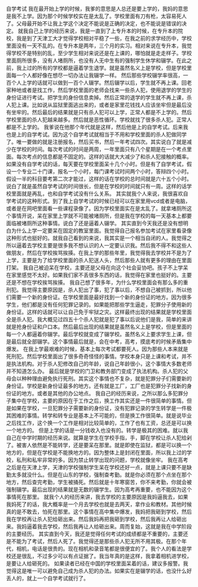 自学考试
我在最开始上学的时候，我爹的意思是人总还是要上学的，我妈的意思是我不上学。因为那个时候学校实在是太乱了。学校里面有刀有枪，太容易死人了。父母最开始不让我上学这个决定不能说是正确的决定，也不能说是错误的决定。
就我自己上学的经历来说，我是一直到了上专升本的时候，在专升本的院校，我是到了天津工大才觉得学校相对平稳了一些，在我之前的求学经历中，学校里面没有一天不乱的。在专升本是两年，三个月的实习。相对来说在专升本，我觉得学校不是特别的乱，至少学生相对来说还是在上课的，哪怕就是走走样子。学校里面厕所很多，没有人堵厕所，也没有人无中生有的强制学生休学和辍学。在此之前，我上过的所有的学校都是逼着学生退学。就是虽然名义上是学校，但是学校里面每一个人都好像在想尽一切办法让我辍学一样。
然后那些学校辍学率很高，一百个人上学的话就可以做到一百个人辍学。然后辍学以后，学生就不再上课。回老家种地或者是找工作，然后学校里面的老师会找来一些杀人犯，使用退学的学生的身份证进行考试。把学生的身份信息卖掉。然后正常的退学的学生就不再上课，杀人犯上课。比如说从监狱里面逃出来的，或者是家里花钱找人应该坐牢但是最后没有坐牢的。然后最后的结果就是只有杀人犯可以上学，正常人都是不上学的。然后学校里面的杀人犯越来越多。然后就是恶性循环。学校就找了很多杀人犯。正常人都是不上学的。
我爹说在他那个年代就是这样，然后他是上的自学考试。后来我也是上的自学考试。因为这个自学考试就相当于不用和学校里面的杀人犯做同学了。唯一要做的就是注册报名，然后买书，然后一年考试四次。其实说白了就是减少在学校的时间。每次考试的时间是两周，一年里面只有八个星期是在一个考点里面。每次考点的信息都是不固定的。这样的话就大大减少了和杀人犯接触的概率。
如果没有自学考试的话，每天要在学校里面呆十几个小时。但是有了自学考试，假设一个专业二十门课，报名一个小时，每门课考试时间两个小时，答辩四个小时。假设一半的科目要考第二次才能过，这样的话在学校的总时间就是六十五个小时。说白了就是虽然自学考试的时间很长，但是在学校的时间就只有一周。这样的话学校里面就是再乱，也和自学考试没有什么关系。
其实就我个人来说，我很喜欢自学考试的这种形式。到了我上自学考试的时候已经可以在家里用vcd或者是电脑，或者是在网吧里面看一些课程录像了。因为学校里面实在是太乱了。就拿堵厕所这个事情开说，呆在家里上学就不可能被堵厕所，但是我在学校的每一天基本上都要面临被堵厕所这种事情。说白了还是逼着人辍学。
其实直到今天我还是没有想明白为什么上学一定要呆在固定的教室里面。我觉得自己报名参加考试在家里看录像这种形式也挺好的。就我自己看到的来说，我其实是一个相当自闭的人。我觉得之所以逼着去学校主要是很多我不想认识的人一定要认识我。然后我不得不和这些人做朋友，然后在学校挨骂挨揍。在我上学的那些年里，我觉得我去学校并不是为了上学，主要是为了给学校里面的杀人犯送人头，然后那些人就有更多的理由在里面打架。
我自己被迫呆在学校，主要还是父母在向这个社会妥协吧。孩子不上学呆在家里感觉不太好。如果我们家不丢很多东西的话，我觉得在家里也挺好的。主要还是不想在学校挨骂挨揍。
我自己想了很多年，为什么学校里面会有那么多的重刑犯。我觉得主要原因是，杀人犯出了事，犯了事以后，不想自己被抓到，所以他们需要一个新的身份证。在学校里面是最好找到一个新的身份证的地方。因为很多学生，他们都是没有任何犯罪记录的。如果能把那些学生逼走，犯罪分子使用新的身份证。这样的话就可以让自己免于牢狱之灾。这样最终出现的结果就是学校里面全是杀人犯。我大概见过四五十个杀人犯就是犯了事以后说他们是我，简单的来讲就是抢身份证和户口本。然后最后出现的结果就是虽然名义上是学校，但是里面的每一个人都逼着你辍学。最后学校就变成了辍学校。虽然名义上要求学生上课，但是最后就全部辍学。这个事情最后就是，会在中考，高考，摸底考的时候矛盾集中爆发。
在我上学最艰难的时候，基本上每次考试都要死人。因为那些人本来就是死刑犯。然后学校里面出了很多奇奇怪怪的事情。学校本身只是上课和考试，并不是执法机构。对于杀人犯修改自己的年龄，说自己年龄很小，这个事情大多数老师并不知道怎么办。
最后就是学校的门卫和教务部门变成了执法机构。杀人犯的父母会以种种理由避免执行死刑。其实这个事情也不复杂，就是犯罪分子们需要新的身份证。学校是新身份证最多的地方。还有就是工厂，工厂也是犯罪分子找新的身份证的地方。或者是其他的办公地点。
我自己的经历来说，之所以那么多犯罪分子集中在学校，主要的原因在于工作之后，换工作其实还是一件很简单的事情。但是如果在学校，一旦犯罪分子需要新的身份证，没有犯罪记录的学生转学是一件极其困难的事情。转学和转专业是基本上不可能的，但是换工作很简单。就是说毕业之后找工作，这个换一个工作是相对比较简单的，工作了也有工资，总还是可以换一个地方的。
但是上学的话是一分钱收入也没有的。转学是极其的困难。就以我自己在中学时期的经历来说。就算是学生在学校手指，手，脚在学校让杀人犯给剁了。被害人依然是不能转学，还是要呆在那里。就是即使在监狱，都是可以换一个地方的，但是在学校是不能换地方的。因为整体上是封闭在里面，所以我上过的学校，私刑和私牢非常的多。因为禁止转学出现的问题，学校就像坐牢。
我在高考之后是在天津上学，天津的学校强制学生呆在学校还好一点，就是上课只要不是缺勤太多就没什么。但是在山东的学校，强制查考勤。就是你必须在那个点坐在那个地方，然后查完考勤，学生被捅死。然后就是十年寒窗苦，你不来考勤，你就会被强制辍学。最后出现的结果就是无数的辍学生。因为高考再重要，也不能因为这个事情死在那里。
就我个人的经历来讲，我去学校的主要原因是我妈逼我去，如果我妈死了的话，我大概率是一个月去学校也就是去两天，拿作业和教材。其他时候真的是不敢去，怕死在那里。这个事情在高中集中爆发，我妈把我砸到学校，然后我在学校再让杀人犯给砸出来。然后我妈再把我砸到学校，然后我再让人给砸出来。我妈逼着我去学校，然后我再让人给砸出来。周而复始，这就是我在中学阶段的主要经历。
其实直到今天，我还是觉得任何考试的成绩都是不重要的，主要还是不能为了考试，然后人死了。我觉得还是那些杀人犯无所不用其极。在那个年代，相机，电话是很贵的。现在相机和录音笔都是很便宜的了。我个人的看法是学校还是很乱，不过多少可以有点证据了。我当年真的是这样，我拿着相机进学校，是要让人给砸死的。
如果读者已经在中国的学校里面呆着的话，建议多报警。我觉得这是唯一可以避免自己成为杀人犯的办法。如果实在是辍学的话，也没什么好丢人的，就上一个自学考试就行了。
